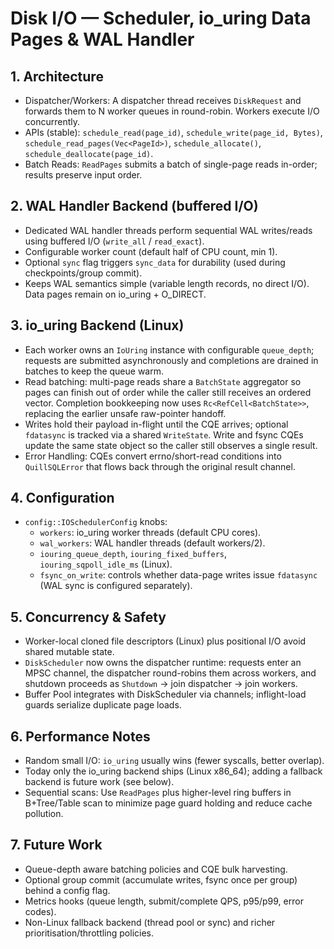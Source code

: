 # Disk I/O — Scheduler, io_uring Data Pages & WAL Handler

## 1. Architecture

- Dispatcher/Workers: A dispatcher thread receives `DiskRequest` and forwards them to N worker queues in round-robin. Workers execute I/O concurrently.
- APIs (stable): `schedule_read(page_id)`, `schedule_write(page_id, Bytes)`, `schedule_read_pages(Vec<PageId>)`, `schedule_allocate()`, `schedule_deallocate(page_id)`.
- Batch Reads: `ReadPages` submits a batch of single-page reads in-order; results preserve input order.

## 2. WAL Handler Backend (buffered I/O)

- Dedicated WAL handler threads perform sequential WAL writes/reads using buffered I/O (`write_all` / `read_exact`).
- Configurable worker count (default half of CPU count, min 1).
- Optional `sync` flag triggers `sync_data` for durability (used during checkpoints/group commit).
- Keeps WAL semantics simple (variable length records, no direct I/O). Data pages remain on io_uring + O_DIRECT.

## 3. io_uring Backend (Linux)

- Each worker owns an `IoUring` instance with configurable `queue_depth`; requests are submitted asynchronously and completions are drained in batches to keep the queue warm.
- Read batching: multi-page reads share a `BatchState` aggregator so pages can finish out of order while the caller still receives an ordered vector. Completion bookkeeping now uses `Rc<RefCell<BatchState>>`, replacing the earlier unsafe raw-pointer handoff.
- Writes hold their payload in-flight until the CQE arrives; optional `fdatasync` is tracked via a shared `WriteState`. Write and fsync CQEs update the same state object so the caller still observes a single result.
- Error Handling: CQEs convert errno/short-read conditions into `QuillSQLError` that flows back through the original result channel.

## 4. Configuration

- `config::IOSchedulerConfig` knobs:
  - `workers`: io_uring worker threads (default CPU cores).
  - `wal_workers`: WAL handler threads (default workers/2).
  - `iouring_queue_depth`, `iouring_fixed_buffers`, `iouring_sqpoll_idle_ms` (Linux).
  - `fsync_on_write`: controls whether data-page writes issue `fdatasync` (WAL sync is configured separately).

## 5. Concurrency & Safety

- Worker-local cloned file descriptors (Linux) plus positional I/O avoid shared mutable state.
- `DiskScheduler` now owns the dispatcher runtime: requests enter an MPSC channel, the dispatcher round-robins them across workers, and shutdown proceeds as `Shutdown` → join dispatcher → join workers.
- Buffer Pool integrates with DiskScheduler via channels; inflight-load guards serialize duplicate page loads.

## 6. Performance Notes

- Random small I/O: `io_uring` usually wins (fewer syscalls, better overlap).
- Today only the io_uring backend ships (Linux x86_64); adding a fallback backend is future work (see below).
- Sequential scans: Use `ReadPages` plus higher-level ring buffers in B+Tree/Table scan to minimize page guard holding and reduce cache pollution.

## 7. Future Work

- Queue-depth aware batching policies and CQE bulk harvesting.
- Optional group commit (accumulate writes, fsync once per group) behind a config flag.
- Metrics hooks (queue length, submit/complete QPS, p95/p99, error codes).
- Non-Linux fallback backend (thread pool or sync) and richer prioritisation/throttling policies.
